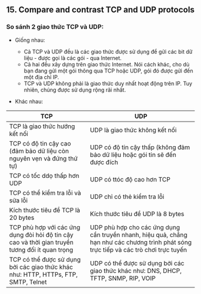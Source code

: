 ﻿## 15. Compare and contrast TCP and UDP protocols

### So sánh 2 giao thức TCP và UDP:

- Giống nhau:
	- Cả TCP và UDP đều là các giao thức được sử dụng để gửi các bit dữ liệu - được gọi là các gói - qua Internet.
	- Cả hai đều xây dựng trên giao thức Internet. Nói cách khác, cho dù bạn đang gửi một gói thông qua TCP hoặc UDP, gói đó được gửi đến một địa chỉ IP.
	- TCP và UDP không phải là giao thức duy nhất hoạt động trên IP. Tuy nhiên, chúng được sử dụng rộng rãi nhất.

- Khác nhau:

| TCP | UDP |
| --- | --- |
| TCP là giao thức hướng kết nối | UDP là giao thức không kết nối |
| TCP có độ tin cậy cao (đảm bảo dữ liệu còn nguyên vẹn và đứng thứ tự) | UDP có độ tin cậy thấp (không đảm bảo dữ liệu hoặc gói tin sẽ đến được đích |
| TCP có tốc ddọ thấp hơn UDP | UDP có ttóc độ cao hơn TCP |
| TCP có thể kiểm tra lỗi và sửa lỗi | UDP chỉ có thẻ kiểm tra lỗi |
| Kích thước tiêu đề TCP là 20 bytes | Kích thước tiêu đề UDP là 8 bytes |
| TCP phù hợp với các ứng dụng đòi hỏi độ tin cậy cao và thời gian truyền tương đối ít quan trọng | UDP phù hợp cho các ứng dụng cần truyền nhanh, hiệu quả, chẳng hạn như  các chương trình phát sóng trực tiếp và các trò chơi trực tuyến |
| TCP có thể được sử dụng bởi các giao thức khác như: HTTP, HTTPs, FTP, SMTP, Telnet | UDP có thể được sử dụng bởi các giao thức khác như: DNS, DHCP, TFTP, SNMP, RIP, VOIP |